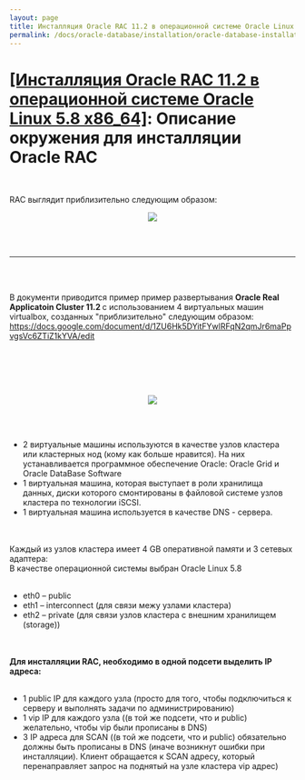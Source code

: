 ```yaml
---
layout: page
title: Инсталляция Oracle RAC 11.2 в операционной системе Oracle Linux 5.8 x86_64
permalink: /docs/oracle-database/installation/oracle-database-installation/distributed/rac/linux/5.8/oracle/11.2/environment-description/
---
```


# <a href="/docs/oracle-database/installation/oracle-database-installation/distributed/rac/linux/5.8/oracle/11.2/">[Инсталляция Oracle RAC 11.2 в операционной системе Oracle Linux 5.8 x86_64]</a>: Описание окружения для инсталляции Oracle RAC

<br/>

RAC выглядит приблизительно следующим образом:

<div align="center">
<img src="http://img.oradba.net/img/oracle/database/rac/11.2/OracleRac_11.2.jpg" border="0">
</div>

<br/><br/>
<hr>
<br/><br/>

В документи приводится пример пример развертывания <strong>Oracle Real Applicatoin Cluster 11.2 </strong> с использованием 4 виртуальных машин virtualbox, созданных "приблизительно" следующим образом:<br/>
https://docs.google.com/document/d/1ZU6Hk5DYitFYwlRFqN2qmJr6maPpvgsVc6ZTiZ1kYVA/edit

<br/><br/>
<br/><br/>

<div align="center">
	<img src="http://img.oradba.net/img/oracle/database/rac/11.2/rac1.png" border="0">
</div>

<br/><br/>


<ul>
<li>2 виртуальные машины используются в качестве узлов кластера или кластерных нод (кому как больше нравится). На них устанавливается программное обеспечение Oracle: Oracle Grid и Oracle DataBase Software</li>
<li>1 виртуальная машина, которая выступает в роли хранилища данных, диски которого смонтированы в файловой системе узлов кластера по технологии iSCSI. </li>
<li>1 виртуальная машина используется в качестве DNS - сервера.</li>
</ul>


<br/><br/>
Каждый из узлов кластера имеет 4 GB оперативной памяти и 3 сетевых адаптера:<br/>
В качестве операционной системы выбран Oracle Linux 5.8
<br/><br/>

<ul>
	<li>eth0 – public</li>
	<li>eth1 – interconnect (для связи межу узлами кластера)</li>
	<li>eth2 – private (для связи узлов кластера с внешним хранилищем (storage))</li>
</ul>


<br/><br/>
<strong>Для инсталляции RAC, необходимо в одной подсети выделить IP адреса:</strong>
<br/><br/>

<ul>
	<li>1 public IP для каждого узла (просто для того, чтобы подключиться к серверу и выполнять задачи по администрированию)</li>
	<li>1 vip IP для каждого узла ((в той же подсети, что и public) желательно, чтобы vip были прописаны в DNS)</li>
	<li>3 IP адреса для SCAN ((в той же подсети, что и public) обязательно должны быть прописаны в DNS (иначе возникнут ошибки при инсталляции). Клиент обращается к SCAN адресу, который перенаправляет запрос на поднятый на узле кластера vip адрес)</li>
</ul>
